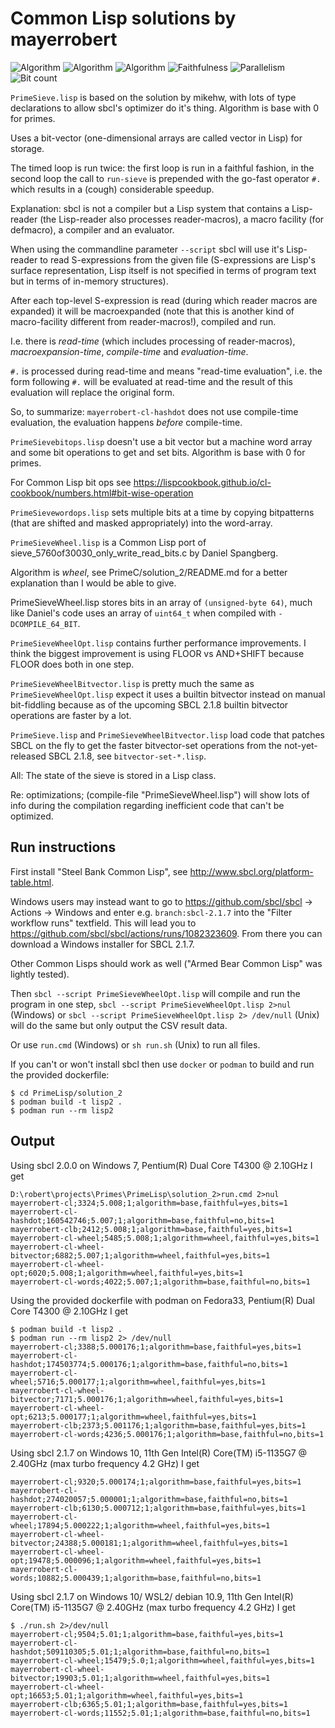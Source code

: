 # Common Lisp solutions by mayerrobert

![Algorithm](https://img.shields.io/badge/Algorithm-base-green)
![Algorithm](https://img.shields.io/badge/Algorithm-wheel-yellowgreen)
![Algorithm](https://img.shields.io/badge/Algorithm-other-yellowgreen)
![Faithfulness](https://img.shields.io/badge/Faithful-yes-green)
![Parallelism](https://img.shields.io/badge/Parallel-no-green)
![Bit count](https://img.shields.io/badge/Bits-1-green)

`PrimeSieve.lisp` is based on the solution by mikehw,
with lots of type declarations to allow sbcl's optimizer do it's thing.
Algorithm is base with 0 for primes.

Uses a bit-vector (one-dimensional arrays are called vector in Lisp)
for storage.

The timed loop is run twice: the first loop is run in a faithful fashion,
in the second loop the call to `run-sieve` is prepended with the go-fast operator `#.`
which results in a (cough) considerable speedup.

Explanation: sbcl is not a compiler but a Lisp system that contains
a Lisp-reader (the Lisp-reader also processes reader-macros),
a macro facility (for defmacro),
a compiler
and an evaluator.

When using the commandline parameter `--script`
sbcl will use it's Lisp-reader to read S-expressions from the given file
(S-expressions are Lisp's surface representation,
Lisp itself is not specified in terms of program text but in terms of in-memory structures).

After each top-level S-expression is read (during which reader macros are expanded)
it will be macroexpanded (note that this is another kind of macro-facility different from reader-macros!),
compiled and run.

I.e. there is *read-time* (which includes processing of reader-macros),
*macroexpansion-time*,
*compile-time* and
*evaluation-time*.

`#.` is processed during read-time and means "read-time evaluation",
i.e. the form following `#.` will be evaluated at read-time
and the result of this evaluation will replace the original form.

So, to summarize: `mayerrobert-cl-hashdot` does not use compile-time evaluation,
the evaluation happens *before* compile-time.


`PrimeSievebitops.lisp` doesn't use a bit vector but a machine word array and some bit operations to get and set bits.
Algorithm is base with 0 for primes.

For Common Lisp bit ops see https://lispcookbook.github.io/cl-cookbook/numbers.html#bit-wise-operation


`PrimeSievewordops.lisp` sets multiple bits at a time by copying bitpatterns (that are shifted and masked appropriately)
into the word-array.


`PrimeSieveWheel.lisp` is a Common Lisp port of sieve_5760of30030_only_write_read_bits.c
by Daniel Spangberg.

Algorithm is _wheel_, see PrimeC/solution_2/README.md for a better explanation than I would be able to give.

PrimeSieveWheel.lisp stores bits in an array of `(unsigned-byte 64)`,
much like Daniel's code uses an array of `uint64_t` when compiled with `-DCOMPILE_64_BIT`.


`PrimeSieveWheelOpt.lisp` contains further performance improvements.
I think the biggest improvement is using FLOOR vs AND+SHIFT
because FLOOR does both in one step.


`PrimeSieveWheelBitvector.lisp` is pretty much the same as `PrimeSieveWheelOpt.lisp`
expect it uses a builtin bitvector instead on manual bit-fiddling
because as of the upcoming SBCL 2.1.8 builtin bitvector operations are faster by a lot.


`PrimeSieve.lisp` and `PrimeSieveWheelBitvector.lisp` load code that patches SBCL on the fly
to get the faster bitvector-set operations from the not-yet-released SBCL 2.1.8, see `bitvector-set-*.lisp`.


All: The state of the sieve is stored in a Lisp class.


Re: optimizations; (compile-file "PrimeSieveWheel.lisp") will show lots of info during the compilation
regarding inefficient code that can't be optimized.

## Run instructions

First install "Steel Bank Common Lisp", see http://www.sbcl.org/platform-table.html.

Windows users may instead want to go to https://github.com/sbcl/sbcl -> Actions -> Windows
and enter e.g. `branch:sbcl-2.1.7` into the "Filter workflow runs" textfield.
This will lead you to https://github.com/sbcl/sbcl/actions/runs/1082323609.
From there you can download a Windows installer for SBCL 2.1.7.

Other Common Lisps should work as well ("Armed Bear Common Lisp" was lightly tested).

Then
`sbcl --script PrimeSieveWheelOpt.lisp` will compile and run the program in one step,
`sbcl --script PrimeSieveWheelOpt.lisp 2>nul` (Windows) or
`sbcl --script PrimeSieveWheelOpt.lisp 2> /dev/null` (Unix)
will do the same but only output the CSV result data.

Or use `run.cmd` (Windows) or `sh run.sh` (Unix) to run all files.

If you can't or won't install sbcl then use `docker` or `podman` to build and run the provided dockerfile:

    $ cd PrimeLisp/solution_2
    $ podman build -t lisp2 .
    $ podman run --rm lisp2

## Output

Using sbcl 2.0.0 on Windows 7, Pentium(R) Dual Core T4300 @ 2.10GHz I get

    D:\robert\projects\Primes\PrimeLisp\solution_2>run.cmd 2>nul
    mayerrobert-cl;3324;5.008;1;algorithm=base,faithful=yes,bits=1
    mayerrobert-cl-hashdot;160542746;5.007;1;algorithm=base,faithful=no,bits=1
    mayerrobert-clb;2412;5.008;1;algorithm=base,faithful=yes,bits=1
    mayerrobert-cl-wheel;5485;5.008;1;algorithm=wheel,faithful=yes,bits=1
    mayerrobert-cl-wheel-bitvector;6882;5.007;1;algorithm=wheel,faithful=yes,bits=1
    mayerrobert-cl-wheel-opt;6020;5.008;1;algorithm=wheel,faithful=yes,bits=1
    mayerrobert-cl-words;4022;5.007;1;algorithm=base,faithful=no,bits=1


Using the provided dockerfile with podman on Fedora33, Pentium(R) Dual Core T4300 @ 2.10GHz I get

    $ podman build -t lisp2 .
    $ podman run --rm lisp2 2> /dev/null
    mayerrobert-cl;3388;5.000176;1;algorithm=base,faithful=yes,bits=1
    mayerrobert-cl-hashdot;174503774;5.000176;1;algorithm=base,faithful=no,bits=1
    mayerrobert-cl-wheel;5716;5.000177;1;algorithm=wheel,faithful=yes,bits=1
    mayerrobert-cl-wheel-bitvector;7171;5.000176;1;algorithm=wheel,faithful=yes,bits=1
    mayerrobert-cl-wheel-opt;6213;5.000177;1;algorithm=wheel,faithful=yes,bits=1
    mayerrobert-clb;2373;5.001176;1;algorithm=base,faithful=yes,bits=1
    mayerrobert-cl-words;4236;5.000176;1;algorithm=base,faithful=no,bits=1


Using sbcl 2.1.7 on Windows 10, 11th Gen Intel(R) Core(TM) i5-1135G7 @ 2.40GHz (max turbo frequency 4.2 GHz) I get

    mayerrobert-cl;9320;5.000174;1;algorithm=base,faithful=yes,bits=1
    mayerrobert-cl-hashdot;274020057;5.000001;1;algorithm=base,faithful=no,bits=1
    mayerrobert-clb;6130;5.000712;1;algorithm=base,faithful=yes,bits=1
    mayerrobert-cl-wheel;17894;5.000222;1;algorithm=wheel,faithful=yes,bits=1
    mayerrobert-cl-wheel-bitvector;24388;5.000181;1;algorithm=wheel,faithful=yes,bits=1
    mayerrobert-cl-wheel-opt;19478;5.000096;1;algorithm=wheel,faithful=yes,bits=1
    mayerrobert-cl-words;10882;5.000439;1;algorithm=base,faithful=no,bits=1


Using sbcl 2.1.7 on Windows 10/ WSL2/ debian 10.9, 11th Gen Intel(R) Core(TM) i5-1135G7 @ 2.40GHz (max turbo frequency 4.2 GHz) I get

    $ ./run.sh 2>/dev/null
    mayerrobert-cl;9504;5.01;1;algorithm=base,faithful=yes,bits=1
    mayerrobert-cl-hashdot;509110305;5.01;1;algorithm=base,faithful=no,bits=1
    mayerrobert-cl-wheel;15479;5.0;1;algorithm=wheel,faithful=yes,bits=1
    mayerrobert-cl-wheel-bitvector;19903;5.01;1;algorithm=wheel,faithful=yes,bits=1
    mayerrobert-cl-wheel-opt;16653;5.01;1;algorithm=wheel,faithful=yes,bits=1
    mayerrobert-clb;6365;5.01;1;algorithm=base,faithful=yes,bits=1
    mayerrobert-cl-words;11552;5.01;1;algorithm=base,faithful=no,bits=1

